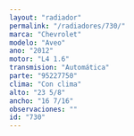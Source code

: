 ```yaml
---
layout: "radiador"
permalink: "/radiadores/730/"
marca: "Chevrolet"
modelo: "Aveo"
ano: "2012"
motor: "L4 1.6"
transmision: "Automática"
parte: "95227750"
clima: "Con clima"
alto: "23 5/8"
ancho: "16 7/16"
observaciones: ""
id: "730"
---
```


